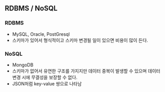 ## RDBMS / NoSQL

### RDBMS

- MySQL, Oracle, PostGresql
- 스키마가 있어서 형식적이고 스키마 변경될 일이 있으면 비용이 많이 든다.



### NoSQL

- MongoDB
- 스키마가 없어서 유연한 구조를 가지지만 데이터 중복이 발생할 수 있으며 데이터 변경 시에 무결성을 보장할 수 없다.
- JSON처럼 key-value 쌍으로 나타남


